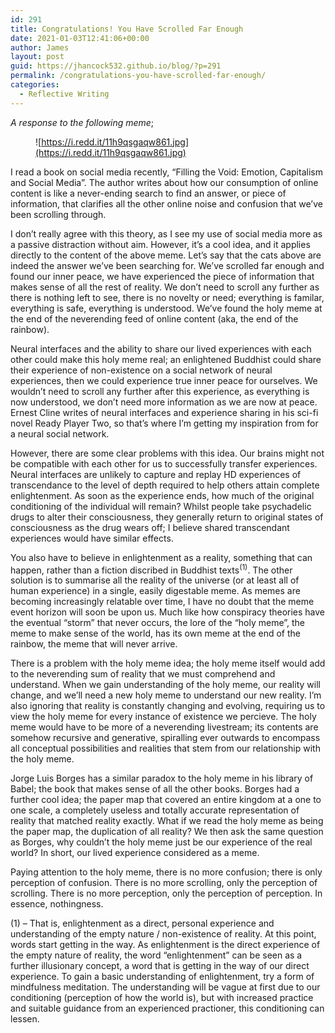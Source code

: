 ```yaml
---
id: 291
title: Congratulations! You Have Scrolled Far Enough
date: 2021-01-03T12:41:06+00:00
author: James
layout: post
guid: https://jhancock532.github.io/blog/?p=291
permalink: /congratulations-you-have-scrolled-far-enough/
categories:
  - Reflective Writing
---
```

_A response to the following meme_;<figure class="wp-block-image">

![https://i.redd.it/11h9qsgaqw861.jpg](https://i.redd.it/11h9qsgaqw861.jpg) </figure> <!--more-->

I read a book on social media recently, &#8220;Filling the Void: Emotion, Capitalism and Social Media&#8221;. The author writes about how our consumption of online content is like a never-ending search to find an answer, or piece of information, that clarifies all the other online noise and confusion that we&#8217;ve been scrolling through.

I don&#8217;t really agree with this theory, as I see my use of social media more as a passive distraction without aim. However, it&#8217;s a cool idea, and it applies directly to the content of the above meme. Let&#8217;s say that the cats above are indeed the answer we&#8217;ve been searching for. We&#8217;ve scrolled far enough and found our inner peace, we have experienced the piece of information that makes sense of all the rest of reality. We don&#8217;t need to scroll any further as there is nothing left to see, there is no novelty or need; everything is familar, everything is safe, everything is understood. We&#8217;ve found the holy meme at the end of the neverending feed of online content (aka, the end of the rainbow).

Neural interfaces and the ability to share our lived experiences with each other could make this holy meme real; an enlightened Buddhist could share their experience of non-existence on a social network of neural experiences, then we could experience true inner peace for ourselves. We wouldn&#8217;t need to scroll any further after this experience, as everything is now understood, we don&#8217;t need more information as we are now at peace. Ernest Cline writes of neural interfaces and experience sharing in his sci-fi novel Ready Player Two, so that&#8217;s where I&#8217;m getting my inspiration from for a neural social network.

However, there are some clear problems with this idea. Our brains might not be compatible with each other for us to successfully transfer experiences. Neural interfaces are unlikely to capture and replay HD experiences of transcendance to the level of depth required to help others attain complete enlightenment. As soon as the experience ends, how much of the original conditioning of the individual will remain? Whilst people take psychadelic drugs to alter their consciousness, they generally return to original states of consciousness as the drug wears off; I believe shared transcendant experiences would have similar effects.

You also have to believe in enlightenment as a reality, something that can happen, rather than a fiction discribed in Buddhist texts<sup>(1)</sup>. The other solution is to summarise all the reality of the universe (or at least all of human experience) in a single, easily digestable meme. As memes are becoming increasingly relatable over time, I have no doubt that the meme event horizon will soon be upon us. Much like how conspiracy theories have the eventual &#8220;storm&#8221; that never occurs, the lore of the &#8220;holy meme&#8221;, the meme to make sense of the world, has its own meme at the end of the rainbow, the meme that will never arrive.

There is a problem with the holy meme idea; the holy meme itself would add to the neverending sum of reality that we must comprehend and understand. When we gain understanding of the holy meme, our reality will change, and we&#8217;ll need a new holy meme to understand our new reality. I&#8217;m also ignoring that reality is constantly changing and evolving, requiring us to view the holy meme for every instance of existence we percieve. The holy meme would have to be more of a neverending livestream; its contents are somehow recursive and generative, spiralling ever outwards to encompass all conceptual possibilities and realities that stem from our relationship with the holy meme.

Jorge Luis Borges has a similar paradox to the holy meme in his library of Babel; the book that makes sense of all the other books. Borges had a further cool idea; the paper map that covered an entire kingdom at a one to one scale, a completely useless and totally accurate representation of reality that matched reality exactly. What if we read the holy meme as being the paper map, the duplication of all reality? We then ask the same question as Borges, why couldn&#8217;t the holy meme just be our experience of the real world? In short, our lived experience considered as a meme.

Paying attention to the holy meme, there is no more confusion; there is only perception of confusion. There is no more scrolling, only the perception of scrolling. There is no more perception, only the perception of perception. In essence, nothingness.

(1) &#8211; That is, enlightenment as a direct, personal experience and understanding of the empty nature / non-existence of reality. At this point, words start getting in the way. As enlightenment is the direct experience of the empty nature of reality, the word &#8220;enlightenment&#8221; can be seen as a further illusionary concept, a word that is getting in the way of our direct experience. To gain a basic understanding of enlightenment, try a form of mindfulness meditation. The understanding will be vague at first due to our conditioning (perception of how the world is), but with increased practice and suitable guidance from an experienced practioner, this conditioning can lessen.